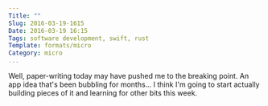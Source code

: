 ```yaml
---
Title: ""
Slug: 2016-03-19-1615
Date: 2016-03-19 16:15
Tags: software development, swift, rust
Template: formats/micro
Category: micro
...
```


Well, paper-writing today may have pushed me to the breaking point. An app idea that's been bubbling for months... I think I'm going to start actually building pieces of it and learning for other bits this week.
